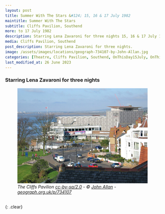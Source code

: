 ```yaml
---
layout: post
title: Summer With The Stars &#124; 15, 16 & 17 July 1982
maintitle: Summer With The Stars
subtitle: Cliffs Pavilion, Southend
more: to 17 July 1982
description: Starring Lena Zavaroni for three nights 15, 16 & 17 July 1982 at 6.15pm and 8.45pm
media: Cliffs Pavilion, Southend
post_description: Starring Lena Zavaroni for three nights.
image: /assets/images/locations/geograph-734107-by-John-Allan.jpg
categories: [Theatre, Cliffs Pavilion, Southend, OnThisDay15July, OnThisDay17July]
last_modified_at: 26 June 2023
---
```


### Starring Lena Zavaroni for three nights

<figure class="fig3">
<img src="/assets/images/locations/geograph-734107-by-John-Allan.jpg" class="full-width"/>
<figcaption>
<cite>The Cliffs Pavilion <a href="http://creativecommons.org/licenses/by-sa/2.0">cc-by-sa/2.0</a> - © <a href="https://www.geograph.org.uk/profile/3863">John Allan</a> - <a href="https://www.geograph.org.uk/photo/734107">geograph.org.uk/p/734107</a></cite>
</figcaption>
</figure>

<br />{: .clear}

